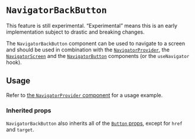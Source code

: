 # `NavigatorBackButton`

<div class="callout callout-alert">
This feature is still experimental. “Experimental” means this is an early implementation subject to drastic and breaking changes.
</div>

The `NavigatorBackButton` component can be used to navigate to a screen and should be used in combination with the [`NavigatorProvider`](/packages/components/src/navigator/navigator-provider/README.md), the [`NavigatorScreen`](/packages/components/src/navigator/navigator-screen/README.md) and the [`NavigatorButton`](/packages/components/src/navigator/navigator-button/README.md) components (or the `useNavigator` hook).

## Usage

Refer to [the `NavigatorProvider` component](/packages/components/src/navigator/navigator-provider/README.md#usage) for a usage example.

### Inherited props

`NavigatorBackButton` also inherits all of the [`Button` props](/packages/components/src/button/README.md#props), except for `href` and `target`.
